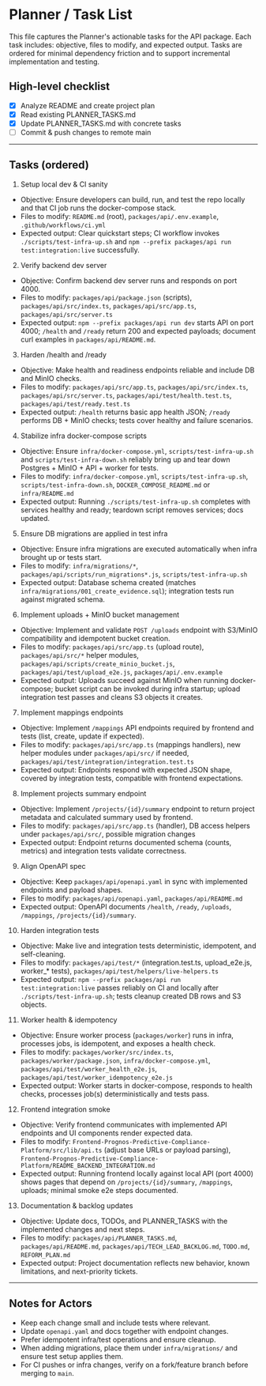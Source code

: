 # Planner / Task List

This file captures the Planner's actionable tasks for the API package. Each task includes: objective, files to modify, and expected output. Tasks are ordered for minimal dependency friction and to support incremental implementation and testing.

## High-level checklist
- [x] Analyze README and create project plan
- [x] Read existing PLANNER_TASKS.md
- [x] Update PLANNER_TASKS.md with concrete tasks
- [ ] Commit & push changes to remote main

---

## Tasks (ordered)

1) Setup local dev & CI sanity
- Objective: Ensure developers can build, run, and test the repo locally and that CI job runs the docker-compose stack.
- Files to modify: `README.md` (root), `packages/api/.env.example`, `.github/workflows/ci.yml`
- Expected output: Clear quickstart steps; CI workflow invokes `./scripts/test-infra-up.sh` and `npm --prefix packages/api run test:integration:live` successfully.

2) Verify backend dev server
- Objective: Confirm backend dev server runs and responds on port 4000.
- Files to modify: `packages/api/package.json` (scripts), `packages/api/src/index.ts`, `packages/api/src/app.ts`, `packages/api/src/server.ts`
- Expected output: `npm --prefix packages/api run dev` starts API on port 4000; `/health` and `/ready` return 200 and expected payloads; document curl examples in `packages/api/README.md`.

3) Harden /health and /ready
- Objective: Make health and readiness endpoints reliable and include DB and MinIO checks.
- Files to modify: `packages/api/src/app.ts`, `packages/api/src/index.ts`, `packages/api/src/server.ts`, `packages/api/test/health.test.ts`, `packages/api/test/ready.test.ts`
- Expected output: `/health` returns basic app health JSON; `/ready` performs DB + MinIO checks; tests cover healthy and failure scenarios.

4) Stabilize infra docker-compose scripts
- Objective: Ensure `infra/docker-compose.yml`, `scripts/test-infra-up.sh` and `scripts/test-infra-down.sh` reliably bring up and tear down Postgres + MinIO + API + worker for tests.
- Files to modify: `infra/docker-compose.yml`, `scripts/test-infra-up.sh`, `scripts/test-infra-down.sh`, `DOCKER_COMPOSE_README.md` or `infra/README.md`
- Expected output: Running `./scripts/test-infra-up.sh` completes with services healthy and ready; teardown script removes services; docs updated.

5) Ensure DB migrations are applied in test infra
- Objective: Ensure infra migrations are executed automatically when infra brought up or tests start.
- Files to modify: `infra/migrations/*`, `packages/api/scripts/run_migrations*.js`, `scripts/test-infra-up.sh`
- Expected output: Database schema created (matches `infra/migrations/001_create_evidence.sql`); integration tests run against migrated schema.

6) Implement uploads + MinIO bucket management
- Objective: Implement and validate `POST /uploads` endpoint with S3/MinIO compatibility and idempotent bucket creation.
- Files to modify: `packages/api/src/app.ts` (upload route), `packages/api/src/*` helper modules, `packages/api/scripts/create_minio_bucket.js`, `packages/api/test/upload_e2e.js`, `packages/api/.env.example`
- Expected output: Uploads succeed against MinIO when running docker-compose; bucket script can be invoked during infra startup; upload integration test passes and cleans S3 objects it creates.

7) Implement mappings endpoints
- Objective: Implement `/mappings` API endpoints required by frontend and tests (list, create, update if expected).
- Files to modify: `packages/api/src/app.ts` (mappings handlers), new helper modules under `packages/api/src/` if needed, `packages/api/test/integration/integration.test.ts`
- Expected output: Endpoints respond with expected JSON shape, covered by integration tests, compatible with frontend expectations.

8) Implement projects summary endpoint
- Objective: Implement `/projects/{id}/summary` endpoint to return project metadata and calculated summary used by frontend.
- Files to modify: `packages/api/src/app.ts` (handler), DB access helpers under `packages/api/src/`, possible migration changes
- Expected output: Endpoint returns documented schema (counts, metrics) and integration tests validate correctness.

9) Align OpenAPI spec
- Objective: Keep `packages/api/openapi.yaml` in sync with implemented endpoints and payload shapes.
- Files to modify: `packages/api/openapi.yaml`, `packages/api/README.md`
- Expected output: OpenAPI documents `/health`, `/ready`, `/uploads`, `/mappings`, `/projects/{id}/summary`.

10) Harden integration tests
- Objective: Make live and integration tests deterministic, idempotent, and self-cleaning.
- Files to modify: `packages/api/test/*` (integration.test.ts, upload_e2e.js, worker_* tests), `packages/api/test/helpers/live-helpers.ts`
- Expected output: `npm --prefix packages/api run test:integration:live` passes reliably on CI and locally after `./scripts/test-infra-up.sh`; tests cleanup created DB rows and S3 objects.

11) Worker health & idempotency
- Objective: Ensure worker process (`packages/worker`) runs in infra, processes jobs, is idempotent, and exposes a health check.
- Files to modify: `packages/worker/src/index.ts`, `packages/worker/package.json`, `infra/docker-compose.yml`, `packages/api/test/worker_health_e2e.js`, `packages/api/test/worker_idempotency_e2e.js`
- Expected output: Worker starts in docker-compose, responds to health checks, processes job(s) deterministically and tests pass.

12) Frontend integration smoke
- Objective: Verify frontend communicates with implemented API endpoints and UI components render expected data.
- Files to modify: `Frontend-Prognos-Predictive-Compliance-Platform/src/lib/api.ts` (adjust base URLs or payload parsing), `Frontend-Prognos-Predictive-Compliance-Platform/README_BACKEND_INTEGRATION.md`
- Expected output: Running frontend locally against local API (port 4000) shows pages that depend on `/projects/{id}/summary`, `/mappings`, uploads; minimal smoke e2e steps documented.

13) Documentation & backlog updates
- Objective: Update docs, TODOs, and PLANNER_TASKS with the implemented changes and next steps.
- Files to modify: `packages/api/PLANNER_TASKS.md`, `packages/api/README.md`, `packages/api/TECH_LEAD_BACKLOG.md`, `TODO.md`, `REFORM_PLAN.md`
- Expected output: Project documentation reflects new behavior, known limitations, and next-priority tickets.

---

## Notes for Actors
- Keep each change small and include tests where relevant.
- Update `openapi.yaml` and docs together with endpoint changes.
- Prefer idempotent infra/test operations and ensure cleanup.
- When adding migrations, place them under `infra/migrations/` and ensure test setup applies them.
- For CI pushes or infra changes, verify on a fork/feature branch before merging to `main`.
